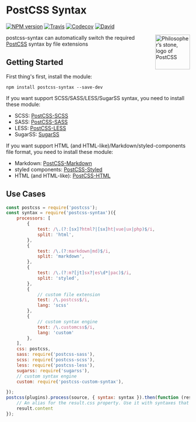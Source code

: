 PostCSS Syntax
====

[![NPM version](https://img.shields.io/npm/v/postcss-syntax.svg?style=flat-square)](https://www.npmjs.com/package/postcss-syntax)
[![Travis](https://img.shields.io/travis/gucong3000/postcss-syntax.svg)](https://travis-ci.org/gucong3000/postcss-syntax)
[![Codecov](https://img.shields.io/codecov/c/github/gucong3000/postcss-syntax.svg)](https://codecov.io/gh/gucong3000/postcss-syntax)
[![David](https://img.shields.io/david/gucong3000/postcss-syntax.svg)](https://david-dm.org/gucong3000/postcss-syntax)

<img align="right" width="95" height="95"
	title="Philosopher’s stone, logo of PostCSS"
	src="http://postcss.github.io/postcss/logo.svg">

postcss-syntax can automatically switch the required [PostCSS](https://github.com/postcss/postcss) syntax by file extensions

## Getting Started

First thing's first, install the module:

```
npm install postcss-syntax --save-dev
```

If you want support SCSS/SASS/LESS/SugarSS syntax, you need to install these module:

- SCSS: [PostCSS-SCSS](https://github.com/postcss/postcss-scss)
- SASS: [PostCSS-SASS](https://github.com/aleshaoleg/postcss-sass)
- LESS: [PostCSS-LESS](https://github.com/shellscape/postcss-less)
- SugarSS: [SugarSS](https://github.com/postcss/sugarss)

If you want support HTML (and HTML-like)/Markdown/styled-components file format, you need to install these module:

- Markdown: [PostCSS-Markdown](https://github.com/gucong3000/postcss-markdown)
- styled components: [PostCSS-Styled](https://github.com/gucong3000/postcss-styled)
- HTML (and HTML-like): [PostCSS-HTML](https://github.com/gucong3000/postcss-html)

## Use Cases

```js
const postcss = require('postcss');
const syntax = require('postcss-syntax')({
	processors: [
		{
			test: /\.(?:[sx]?html?|[sx]ht|vue|ux|php)$/i,
			split: 'html',
		},
		{
			test: /\.(?:markdown|md)$/i,
			split: 'markdown',
		},
		{
			test: /\.(?:m?[jt]sx?|es\d*|pac)$/i,
			split: 'styled',
		},
		{
			// custom file extension
			test: /\.postcss$/i,
			lang: 'scss'
		},
		{
			// custom syntax engine
			test: /\.customcss$/i,
			lang: 'custom'
		},
	],
	css: postcss,
	sass: require('postcss-sass'),
	scss: require('postcss-scss'),
	less: require('postcss-less'),
	sugarss: require('sugarss'),
	// custom syntax engine
	custom: require('postcss-custom-syntax'),

});
postcss(plugins).process(source, { syntax: syntax }).then(function (result) {
	// An alias for the result.css property. Use it with syntaxes that generate non-CSS output.
	result.content
});
```
